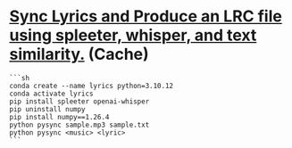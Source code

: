 # [Sync Lyrics and Produce an LRC file using spleeter, whisper, and text similarity.](https://github.com/feliks720/Lyrics-synchronizer) (Cache)

````{tab} Conda
```sh
conda create --name lyrics python=3.10.12
conda activate lyrics
pip install spleeter openai-whisper
pip uninstall numpy
pip install numpy==1.26.4
python pysync sample.mp3 sample.txt
python pysync <music> <lyric>
```
````